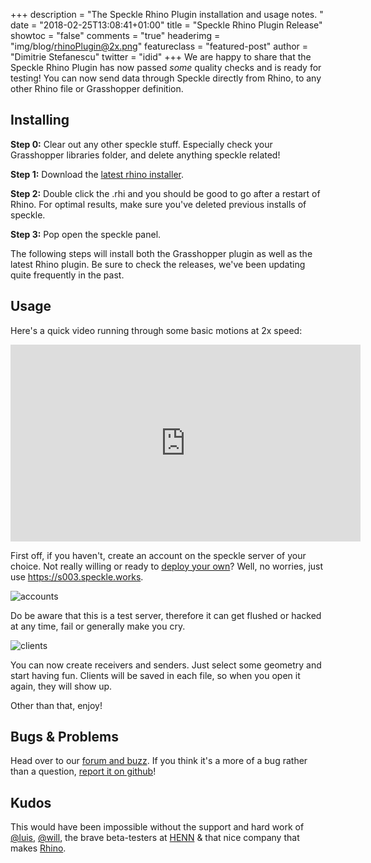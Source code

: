 +++
description = "The Speckle Rhino Plugin installation and usage notes. "
date = "2018-02-25T13:08:41+01:00"
title = "Speckle Rhino Plugin Release"
showtoc = "false"
comments = "true"
headerimg = "img/blog/rhinoPlugin@2x.png"
featureclass = "featured-post"
author = "Dimitrie Stefanescu"
twitter = "idid"
+++
We are happy to share that the Speckle Rhino Plugin has now passed *some* quality checks and is ready for testing! You can now send data through Speckle directly from Rhino, to any other Rhino file or Grasshopper definition.

## Installing

**Step 0:** Clear out any other speckle stuff. Especially check your Grasshopper libraries folder, and delete anything speckle related! 

**Step 1:** Download the [latest rhino installer](https://ci.appveyor.com/api/projects/SpeckleWorks/SpeckleRhino/artifacts/specklerhino.rhi?branch=master&job=Configuration%3DRelease). 

**Step 2:** Double click the .rhi and you should be good to go after a restart of Rhino. For optimal results, make sure you've deleted previous installs of speckle.

**Step 3:** Pop open the speckle panel.

The following steps will install both the Grasshopper plugin as well as the latest Rhino plugin. Be sure to check the releases, we've been updating quite frequently in the past.

## Usage

Here's a quick video running through some basic motions at 2x speed:
<div class='embed-container'><iframe width="560" height="315" src="https://www.youtube.com/embed/D4Bo7u6RtYA?rel=0&amp;showinfo=0" frameborder="0" allow="autoplay; encrypted-media" allowfullscreen></iframe></div>

First off, if you haven't, create an account on the speckle server of your choice. Not really willing or ready to [deploy your own](https://github.com/speckleworks/SpeckleServer)? Well, no worries, just use https://s003.speckle.works. 

![accounts](/img/blog/accounts.png)

Do be aware that this is a test server, therefore it can get flushed or hacked at any time, fail or generally make you cry.


![clients](/img/blog/sendreceive.png)

You can now create receivers and senders. Just select some geometry and start having fun. Clients will be saved in each file, so when you open it again, they will show up.

Other than that, enjoy!

## Bugs & Problems
Head over to our [forum and buzz](https://discourse.speckle.works). If you think it's a more of a bug rather than a question, [report it on github](https://github.com/speckleworks/SpeckleRhino/issues)!

## Kudos
This would have been impossible without the support and hard work of [@luis](https://twitter.com/luisfraguada), [@will](https://twitter.com/pearswj), the brave beta-testers at [HENN](http://www.henn.com/en#design) & that nice company that makes [Rhino](https://www.rhino3d.com/).

